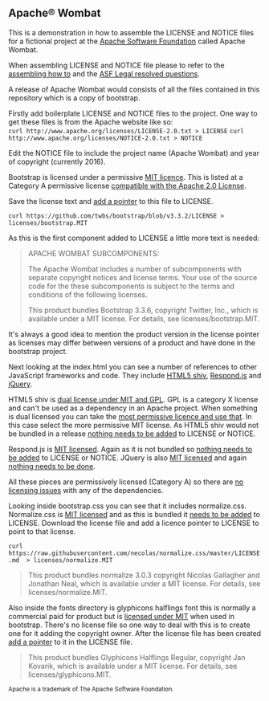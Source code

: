 ## Apache&reg; Wombat

This is a demonstration in how to assemble the LICENSE and NOTICE files for a fictional project at the [Apache Software Foundation][12] called Apache Wombat.

When assembling LICENSE and NOTICE file please to refer to the [assembling how to][1] and the [ASF Legal resolved questions][2].

A release of Apache Wombat would consists of all the files contained in this repository which is a copy of bootstrap.

Firstly add boilerplate LICENSE and NOTICE files to the project.
One way to get these files is from the Apache website like so:  
`curl http://www.apache.org/licenses/LICENSE-2.0.txt > LICENSE`
`curl http://www.apache.org/licenses/NOTICE-2.0.txt > NOTICE`

Edit the NOTICE file to include the project name (Apache Wombat) and year of copyright (currently 2016).

Bootstrap is licensed under a permissive [MIT licence][3]. This is listed at a Category A permissive license [compatible with the Apache 2.0 License][16].

Save the license text and [add a pointer][13] to this file to LICENSE.

`curl https://github.com/twbs/bootstrap/blob/v3.3.2/LICENSE > licenses/bootstrap.MIT`

As this is the first component added to LICENSE a little more text is needed:

>   APACHE WOMBAT SUBCOMPONENTS:
>
>   The Apache Wombat includes a number of subcomponents with
>   separate copyright notices and license terms. Your use of the source
>   code for the these subcomponents is subject to the terms and
>   conditions of the following licenses. 
>
>   This product bundles Bootstrap 3.3.6, copyright Twitter, Inc.,
>   which is available under a MIT license.
>   For details, see licenses/bootstrap.MIT.

It's always a good idea to mention the product version in the license pointer as licenses may differ between versions of a product and have done in the bootstrap project.

Next looking at the index.html you can see a number of references to other JavaScript frameworks and code. They include [HTML5 shiv][4], [Respond.js][6] and [jQuery][8].

HTML5 shiv is [dual license under MIT and GPL][5]. GPL is a category X license and can't be used as a dependency in an Apache project. When something is dual licensed you can take the [most permissive licence and use that][14]. In this case select the more permissive MIT license. As HTML5 shiv would not be bundled in a release [nothing needs to be added][15] to LICENSE or NOTICE.

Respond.js is [MIT licensed][9]. Again as it is not bundled so [nothing needs to be added][15] to LICENSE or NOTICE. JQuery is also [MIT licensed][9] and again [nothing needs to be done][15].

All these pieces are permissively licensed (Category A) so there are [no licensing issues][17] with any of the dependencies.

Looking inside bootstrap.css you can see that it includes normalize.css. Normalize.css is [MIT licensed][10] and as this is bundled it [needs to be added][13] to LICENSE. Download the license file and add a licence pointer to LICENSE to point to that license.

`curl https://raw.githubusercontent.com/necolas/normalize.css/master/LICENSE.md  > licenses/normalize.MIT`

>   This product bundles normalize 3.0.3 copyright Nicolas Gallagher and
>   Jonathan Neal, which is available under a MIT license.
>   For details, see licenses/normalize.MIT.

Also inside the fonts directory is glyphicons halflings font this is normally a commercial paid for product but is [licensed under MIT][11] when used in bootstrap. There's no license file so one way to deal with this is to create one for it adding the copyright owner. After the license file has been created [add a pointer][13] to it in the LICENSE file.

>   This product bundles Glyphicons Halflings Regular, copyright
>   Jan Kovarik, which is available under a MIT license.
>   For details, see licenses/glyphicons.MIT.

<sup>Apache is a trademark of The Apache Software Foundation.</sup>


[1]:http://www.apache.org/dev/licensing-howto.html
[2]:http://www.apache.org/legal/resolved.html
[3]:https://github.com/twbs/bootstrap/blob/v3.3.2/LICENSE
[4]:https://oss.maxcdn.com/html5shiv/3.7.2/html5shiv.min.js
[5]:https://github.com/aFarkas/html5shiv/blob/master/MIT%20and%20GPL2%20licenses.md
[6]:https://oss.maxcdn.com/respond/1.4.2/respond.min.js
[7]:https://github.com/scottjehl/Respond/blob/master/LICENSE-MIT
[8]:https://ajax.googleapis.com/ajax/libs/jquery/1.11.3/jquery.min.js
[9]:https://jquery.org/license/
[10]:https://github.com/necolas/normalize.css/blob/master/LICENSE.md
[11]:http://glyphicons.com/license/
[12]:http://www.apache.org
[13]:http://www.apache.org/dev/licensing-howto.html#permissive-deps
[14]:http://www.apache.org/legal/resolved.html#mutually-exclusive
[15]:http://www.apache.org/dev/licensing-howto.html#guiding-principle
[16]:http://www.apache.org/legal/resolved.html#category-a
[17]:http://www.apache.org/legal/resolved.html#prohibited

